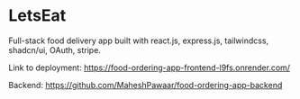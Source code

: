 # LetsEat

Full-stack food delivery app built with react.js, express.js, tailwindcss, shadcn/ui, OAuth, stripe.

Link to deployment: https://food-ordering-app-frontend-l9fs.onrender.com/

Backend: https://github.com/MaheshPawaar/food-ordering-app-backend
